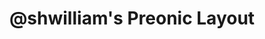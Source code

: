 ---
layout: layouts/keymapdb_entry.njk
OS: []
keymap_author: shwilliam
firmware: QMK
hasHomeRowMods: False
hasLetterOnThumb: False
hasVerticalCombos: False
keymap_image: https://user-images.githubusercontent.com/38357771/84585088-dc536380-adc0-11ea-8378-6fb8ffbc6a8d.png
imageDate: idk
keyCount: 60
keyboard: Preonic
languages: ['English']
layerCount: 4
title: "@shwilliam's Preonic Layout"
split: False
stagger: ortholinear
summary: 
keymap_url: https://github.com/shwilliam/qmk_firmware/tree/master/keyboards/preonic/keymaps/shwilliam
writeup: https://github.com/shwilliam/qmk_firmware/tree/master/keyboards/preonic/keymaps/shwilliam/readme.md
---